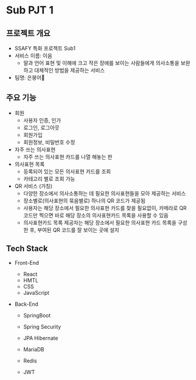 # Sub PJT 1



## 프로젝트 개요

- SSAFY 특화 프로젝트 Sub1 
- 서비스 이름: 이음
  - 말과 언어 표현 및 이해에 크고 작은 장애를 보이는 사람들에게 의사소통을 보완하고 대체적인 방법을 제공하는 서비스
- 팀명: 은붕어🐠





## 주요 기능

- 회원
  - 사용자 인증, 인가
  - 로그인, 로그아웃
  - 회원가입
  - 회원정보, 비밀번호 수정
- 자주 쓰는 의사표현
  - 자주 쓰는 의사표현 카드를 나열 해놓는 판
- 의사표현 목록
  - 등록되어 있는 모든 의사표현 카드를 조회
  - 카테고리 별로 조회 가능
- QR 서비스 (가칭)
  - 다양한 장소에서 의사소통하는 데 필요한 의사표현들을 모아 제공하는 서비스
  - 장소별로(의사표현의 묶음별로) 하나의 QR 코드가 제공됨
  - 사용자는 해당 장소에서 필요한 의사표현 카드를 찾을 필요없이, 카메라로 QR 코드만 찍으면 바로 해당 장소의 의사표현카드 목록을 사용할 수 있음  
  - 의사표현카드 목록 제공자는 해당 장소에서 필요한 의사표현 카드 목록을 구성한 후, 부여된 QR 코드를 잘 보이는 곳에 설치



## Tech Stack

- Front-End

  - React
  - HMTL
  - CSS
  - JavaScript

- Back-End

  - SpringBoot

  - Spring Security

  - JPA Hibernate

  - MariaDB

  - Redis

  - JWT

    

